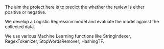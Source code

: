 The aim the project here is to predict the whether the review is either positive or negative.

We develop a Logistic Regression model and evaluate the model against the collected data.

We use various Machine Learning functions like StringIndexer, RegexTokenizer, StopWordsRemover, HashingTF.
